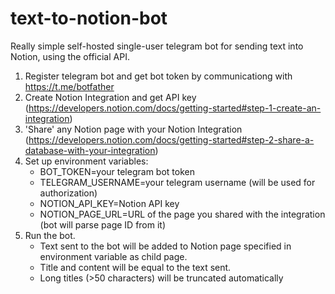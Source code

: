 # text-to-notion-bot

Really simple self-hosted single-user telegram bot for sending text into Notion, using the official API.

1. Register telegram bot and get bot token by communicationg with https://t.me/botfather
2. Create Notion Integration and get API key (https://developers.notion.com/docs/getting-started#step-1-create-an-integration)
3. 'Share' any Notion page with your Notion Integration (https://developers.notion.com/docs/getting-started#step-2-share-a-database-with-your-integration)
4. Set up environment variables:
   - BOT_TOKEN=your telegram bot token
   - TELEGRAM_USERNAME=your telegram username (will be used for authorization)
   - NOTION_API_KEY=Notion API key
   - NOTION_PAGE_URL=URL of the page you shared with the integration (bot will parse page ID from it)
5. Run the bot.
   - Text sent to the bot will be added to Notion page specified in environment variable as child page.
   - Title and content will be equal to the text sent.
   - Long titles (>50 characters) will be truncated automatically
